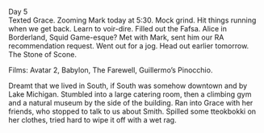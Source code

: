 Day 5  
Texted Grace. Zooming Mark today at 5:30. Mock grind. Hit things running when we get back. Learn to voir-dire. Filled out the Fafsa. Alice in Borderland, Squid Game-esque? Met with Mark, sent him our RA recommendation request. Went out for a jog. Head out earlier tomorrow. The Stone of Scone.

Films: Avatar 2, Babylon, The Farewell, Guillermo’s Pinocchio.

Dreamt that we lived in South, if South was somehow downtown and by Lake Michigan. Stumbled into a large catering room, then a climbing gym and a natural museum by the side of the building. Ran into Grace with her friends, who stopped to talk to us about Smith. Spilled some tteokbokki on her clothes, tried hard to wipe it off with a wet rag.
